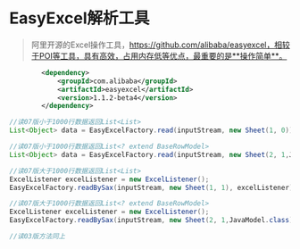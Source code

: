 # EasyExcel解析工具



> 阿里开源的Excel操作工具，https://github.com/alibaba/easyexcel，相较于POI等工具，具有高效，占用内存低等优点，最重要的是**操作简单**。

```xml
        <dependency>
            <groupId>com.alibaba</groupId>
            <artifactId>easyexcel</artifactId>
            <version>1.1.2-beta4</version>
        </dependency>
```





```java
//读07版小于1000行数据返回List<List>
List<Object> data = EasyExcelFactory.read(inputStream, new Sheet(1, 0));

//读07版小于1000行数据返回List<? extend BaseRowModel>
List<Object> data = EasyExcelFactory.read(inputStream, new Sheet(2, 1,JavaModel.class));

//读07版大于1000行数据返回List<List>
ExcelListener excelListener = new ExcelListener();
EasyExcelFactory.readBySax(inputStream, new Sheet(1, 1), excelListener);

//读07版大于1000行数据返回List<? extend BaseRowModel>
ExcelListener excelListener = new ExcelListener();
EasyExcelFactory.readBySax(inputStream, new Sheet(2, 1,JavaModel.class), excelListener);

//读03版方法同上
```





